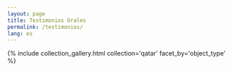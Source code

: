 ```yaml
---
layout: page
title: Testimonios Orales
permalink: /testimonios/
lang: es
---
```




{% include collection_gallery.html collection='qatar' facet_by='object_type' %}
